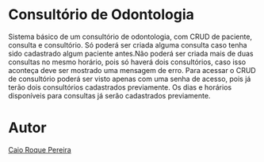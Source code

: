 # Consultório de Odontologia
Sistema básico de um consultório de odontologia, com CRUD de paciente, consulta e consultório. Só poderá ser criada alguma consulta caso tenha sido cadastrado algum paciente antes.Não poderá ser criada mais de duas consultas no mesmo horário, pois só haverá dois consultórios, caso isso aconteça deve ser mostrado uma mensagem de erro. Para acessar o CRUD de consultório poderá ser visto apenas com uma senha de acesso, pois já terão dois consultórios cadastrados previamente. Os dias e horários disponíveis para consultas já serão cadastrados previamente.


# Autor
[Caio Roque Pereira](https://github.com/caioroque)
